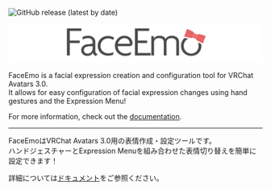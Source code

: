 ![GitHub release (latest by date)](https://img.shields.io/github/v/release/suzuryg/face-emo?label=release)

<img alt="Logo" src="docs/static/img/root_page/title.png">

FaceEmo is a facial expression creation and configuration tool for VRChat Avatars 3.0.  
It allows for easy configuration of facial expression changes using hand gestures and the Expression Menu!

For more information, check out the [documentation](https://suzuryg.github.io/face-emo/).

---

FaceEmoはVRChat Avatars 3.0用の表情作成・設定ツールです。  
ハンドジェスチャーとExpression Menuを組み合わせた表情切り替えを簡単に設定できます！

詳細については[ドキュメント](https://suzuryg.github.io/face-emo/ja/)をご参照ください。
